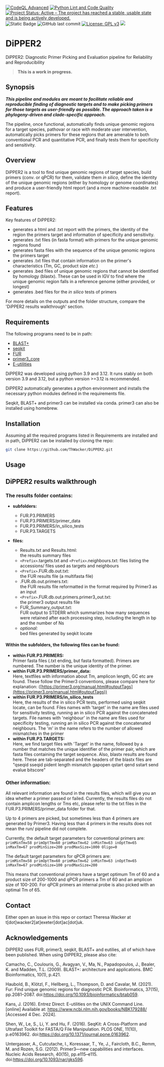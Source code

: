 [![CodeQL Advanced](https://github.com/ThWacker/DiPPER2/actions/workflows/codeql.yml/badge.svg)](https://github.com/ThWacker/DiPPER2/actions/workflows/codeql.yml) [![Python Lint and Code Quality](https://github.com/ThWacker/DiPPER2/actions/workflows/pylint.yml/badge.svg)](https://github.com/ThWacker/DiPPER2/actions/workflows/pylint.yml)
[![Project Status: Active – The project has reached a stable, usable state and is being actively developed.](https://www.repostatus.org/badges/latest/active.svg)](https://www.repostatus.org/#active)
![Static Badge](https://img.shields.io/badge/unittest_code_coverage-78%25-yellow)
![GitHub last commit](https://img.shields.io/github/last-commit/ThWacker/DiPPER2)
[![License: GPL v3](https://img.shields.io/badge/License-GPLv3-blue.svg)](https://www.gnu.org/licenses/gpl-3.0)
![](./logo/Dipper2_black.png) 
# DiPPER2
DiPPER2:  Diagnostic Primer Picking and Evaluation pipeline for Reliability and Reproducibility


>__This is a work in progress.__



## Synopsis
__*This pipeline and modules are meant to facilitate reliable and reproducible finding of diagnostic targets and to make picking primers for those targets as user-friendly as possible. The approach taken is a phylogeny-driven and clade-specific approach.*__ 

The pipeline, once functional, automatically finds unique genomic regions for a target species, pathovar or race with moderate user intervention, automatically picks primers for these regions that are amenable to both conventional PCR and quantitative PCR, and finally tests them for specificity and sensitivity.

## Overview
DiPPER2 is a tool to find unique genomic regions of target species, build primers (conv. or qPCR) for them, validate them *in silico*, define the identity of the unique genomic regions (either by homology or genome coordinates) and produce a user-friendly html report (and a more machine-readable .txt report).

## Features
Key features of DiPPER2:

* generates a html and .txt report with the primers, the identity of the region the primers target and information of specificity and sensitivity.
* generates .txt files (in fasta format) with primers for the unique genomic regions found
* generates fasta files with the sequence of the unique genomic regions the primers target
* generates .txt files that contain information on the primer's characteristics (Tm, GC, product size *etc*.)
* generates .bed files of unique genomic regions that cannot be identified by homology (blastx). These can be used in IGV to find where the unique genomic region falls in a reference genome (either provided, or longest)
* generates .bed files for the *in silico* tests of primers

For more details on the outputs and the folder structure, compare the 'DiPPER2 results walkthrough' section.

## Requirements
The following programs need to be in path:

* [BLAST+](https://blast.ncbi.nlm.nih.gov/doc/blast-help/downloadblastdata.html)
* [seqkit](https://bioinf.shenwei.me/seqkit/download/)
* [FUR](https://github.com/EvolBioInf/fur)
* [primer3_core](https://primer3.org/releases.html)
* [E-utilities](https://www.ncbi.nlm.nih.gov/home/tools/)

DiPPER2 was developed using python 3.9 and 3.12. It runs stably on both version 3.9 and 3.12, but a python version >=3.12 is recommended.

DiPPER2 automatically generates a python environment and installs the necessary python modules defined in the requirements file.

Seqkit, BLAST+ and primer3 can be installed via conda. primer3 can also be installed using homebrew. 


## Installation

Assuming all the required programs listed in Requirements are installed and in path, DiPPER2 can be installed by cloning the repo:
```Bash
git clone https://github.com/ThWacker/DiPPER2.git
```

## Usage

## DiPPER2 results walkthrough

### The results folder contains:


- __subfolders:__
    - FUR.P3.PRIMERS
    - FUR.P3.PRIMERS/primer_data
    - FUR.P3.PRIMERS/in_silico_tests
    - FUR.P3.TARGETS

- __files:__
    - Results.txt and Results.html: </br> the results summary files
    - `<Prefix>`.targets.txt and `<Prefix>`.neighbours.txt: files listing the accessions/ files used as targets and neighbours
    - `<Prefix>`.FUR.db.out.txt: </br>  the FUR results file (a multifasta file)
    - <Prefix>.FUR.db.out.primers.txt: </br>  the FUR results file reformatted in the format required by Primer3 as an input
    - `<Prefix>`.FUR.db.out.primers.primer3_out.txt: </br>  the primer3 output results file
    - FUR_Summary_output.txt: </br> FUR output to STDERR which summarizes how many sequences were retained after each processing step, including the length in bp and the number of Ns
    - *optional:*</br>  bed files generated by seqkit locate


#### Within the subfolders, the following files can be found:


- __within FUR.P3.PRIMERS:__ </br>
    Primer fasta files (.txt ending, but fasta formatted). Primers are numbered. The number is the unique identity of the primer.
- __within FUR.P3.PRIMERS/primer_data:__</br>
    Here, textfiles with information about Tm, amplicon length, GC etc are found. These follow the Primer3 conventions, please compare here for explanation: ([https://primer3.org/manual.html#outputTags](https://primer3.org/manual.html#outputTags))
- __within FUR.P3.PRIMERS/in_silico_tests__ </br>
    Here, the results of the in silico PCR tests, performed using seqkit locate, can be found. Files names with 'target' in the name are files used for sensitivity testing, running an in silico PCR against the concatenated targets.
    File names with 'neighbour' in the name are files used for specificity testing, running an in silico PCR against the concatenated neighbours. The 'm' in the name refers to the number of allowed mismatches in the primer
- __within FUR.P3.TARGETS:__ </br>
    Here, we find target files with 'Target' in the name, followed by a number that matches the unique identifier of the primer pair, which are fasta files containing the target sequence.
    Also, blastx results are found here. These are tab-separated and the headers of the blastx files are "qseqid sseqid pident length mismatch gapopen qstart qend sstart send evalue bitscore"

### Other information:

All relevant information are found in the results files, which will give you an idea whether a primer passed or failed. Currently, the results files do not contain amplicon lengths or Tms etc, please refer to the txt files in the FUR.P3.PRIMERS/primer_data folder for that. 

Up to 4 primers are picked, but sometimes less than 4 primers are generated by Primer3. Having less than 4 primers in the results does not mean the run/ pipeline did not complete.

Currently, the default target parameters for conventional primers are:</br> 
```primMinTm=58 primOptTm=60 primMaxTm=62 inMinTm=63 inOptTm=65 inMaxTm=67 prodMinSize=200 prodMaxSize=1000 Oligo=0```

The default target parameters for qPCR primers are:</br> 
```primMinTm=58 primOptTm=60 primMaxTm=62 inMinTm=63 inOptTm=65 inMaxTm=67 prodMinSize=100 prodMaxSize=200```

This means that conventional primers have a target optimum Tm of 60 and a product size of 200-1000 and qPCR primers a Tm of 60 and an amplicon size of 100-200. For qPCR primers an internal probe is also picked with an optimal Tm of 65.

## Contact

Either open an issue in this repo or contact Theresa Wacker at t[dot]wacker2[at]exeter[dot]ac[dot]uk.

## Acknowledgements

DiPPER2 uses FUR, primer3, seqkit, BLAST+ and eutilies, all of which have been published. When using DiPPER2, please also cite:

Camacho, C., Coulouris, G., Avagyan, V., Ma, N., Papadopoulos, J., Bealer, K. and Madden, T.L. (2009). BLAST+: architecture and applications. BMC Bioinformatics, 10(1), p.421.

Haubold, B., Klötzl, F., Hellberg, L., Thompson, D. and Cavalar, M. (2021). Fur: Find unique genomic regions for diagnostic PCR. Bioinformatics, 37(15), pp.2081–2087. doi:https://doi.org/10.1093/bioinformatics/btab059.

Kans, J. (2016). Entrez Direct: E-utilities on the UNIX Command Line. [online] Available at: https://www.ncbi.nlm.nih.gov/books/NBK179288/ [Accessed 4 Dec. 2024].

Shen, W., Le, S., Li, Y. and Hu, F. (2016). SeqKit: A Cross-Platform and Ultrafast Toolkit for FASTA/Q File Manipulation. PLOS ONE, 11(10), p.e0163962. doi:https://doi.org/10.1371/journal.pone.0163962.

Untergasser, A., Cutcutache, I., Koressaar, T., Ye, J., Faircloth, B.C., Remm, M. and Rozen, S.G. (2012). Primer3—new capabilities and interfaces. Nucleic Acids Research, 40(15), pp.e115–e115. doi:https://doi.org/10.1093/nar/gks596.

